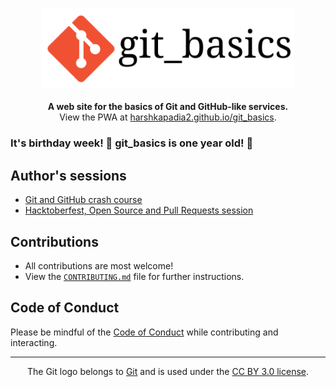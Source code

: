<p align="center">
	<img src="./src/static/img/git_basics_logo.svg" alt="git_basics" width="80%">
	<br>
	<br>
	<b>A web site for the basics of Git and GitHub-like services.</b>
	<br>
	View the PWA at <a href="https://harshkapadia2.github.io/git_basics/">harshkapadia2.github.io/git_basics</a>.
</p>

### It's birthday week! 🎂 git_basics is one year old! 🥳

## Author's sessions

- [Git and GitHub crash course](https://www.youtube.com/watch?v=HF12-91iazM)
- [Hacktoberfest, Open Source and Pull Requests session](https://www.youtube.com/watch?v=uJdFNksgKJA)

## Contributions

- All contributions are most welcome!
- View the [`CONTRIBUTING.md`](CONTRIBUTING.md) file for further instructions.

## Code of Conduct

Please be mindful of the [Code of Conduct](CODE_OF_CONDUCT.md) while contributing and interacting.

---

<p align="center">
	The Git logo belongs to <a href="https://www.git-scm.com/">Git</a> and is used under the <a href="https://creativecommons.org/licenses/by/3.0/deed.en">CC BY 3.0 license</a>.
</p>
